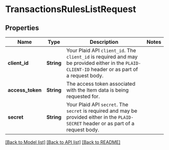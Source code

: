 # TransactionsRulesListRequest

## Properties

Name | Type | Description | Notes
------------ | ------------- | ------------- | -------------
**client_id** | **String** | Your Plaid API `client_id`. The `client_id` is required and may be provided either in the `PLAID-CLIENT-ID` header or as part of a request body. | 
**access_token** | **String** | The access token associated with the Item data is being requested for. | 
**secret** | **String** | Your Plaid API `secret`. The `secret` is required and may be provided either in the `PLAID-SECRET` header or as part of a request body. | 

[[Back to Model list]](../README.md#documentation-for-models) [[Back to API list]](../README.md#documentation-for-api-endpoints) [[Back to README]](../README.md)


